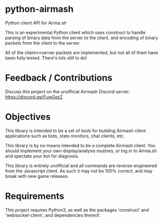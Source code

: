 # python-airmash

Python client API for Airma.sh

This is an experimental Python client which uses construct to handle parsing of binary data from the server to the client,
and encoding of binary packets from the client to the server.

All of the client<->server packets are implemented, but not all of them have been fully tested. There's lots still to do!

# Feedback / Contributions

Discuss this project on the unofficial Airmash Discord server: https://discord.gg/FuwGezZ

# Objectives

This library is intended to be a set of tools for building Airmash client applications such as bots, stats monitors, chat clients, etc.

This library is by no means intended to be a complete Airmash client. You should implement your own display/analysis routines, or log in to Airma.sh and spectate your bot for diagnosis.

This library is entirely unofficial and all commands are reverse-engineered from the Javascript client. As such it may not be 100% correct, and may break with new game releases.

# Requirements
This project requires Python3, as well as the packages 'construct' and 'websocket-client', and dependencies thereof. 
